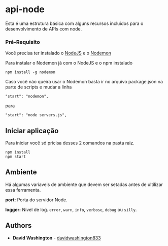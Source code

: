 # api-node

Esta é uma estrutura básica com alguns recursos incluidos para o desenvolvimento de APIs com node.

### Pré-Requisito

Você precisa ter instalado o [NodeJS](https://nodejs.org/en/) e o [Nodemon](https://github.com/remy/nodemon)

Para instalar o Nodemon já com o NodeJS e o npm instalado
```
npm install -g nodemon
```
Caso você não queira usar o Nodemon basta ir no arquivo package.json na parte de scripts e mudar a linha
```
"start": "nodemon",
```
para
```
"start": "node servers.js",
```

## Iniciar aplicação

Para iniciar você só pricisa desses 2 comandos na pasta raiz.
```
npm install
npm start
```

## Ambiente

Há algumas variaveis de ambiente que devem ser setadas antes de ultilizar essa ferramenta.

**port:** Porta do servidor Node.

**logger:** Nivel de log. `error`, `warn`, `info`, `verbose`, `debug` ou `silly`.

## Authors

* **David Washington** - [davidwashington833](https://github.com/DavidWashington833)
